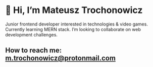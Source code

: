 # 👋 Hi, I’m Mateusz Trochonowicz
Junior frontend developer interested in technologies & video games. Currently learning MERN stack. I’m looking to collaborate on web development challenges.
## How to reach me: m.trochonowicz@protonmail.com
